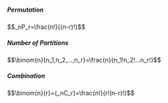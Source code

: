 <h5>Permutation</h5>
$$_nP_r=\frac{n!}{(n-r)!}$$

<h5>Number of Partitions</h5>
$$\binom{n}{n_1,n_2,...,n_r}=\frac{n}{n_1!n_2!...n_r!}$$

<h5>Combination</h5>
$$\binom{n}{r}={_nC_r}=\frac{n!}{r!(n-r)!}$$